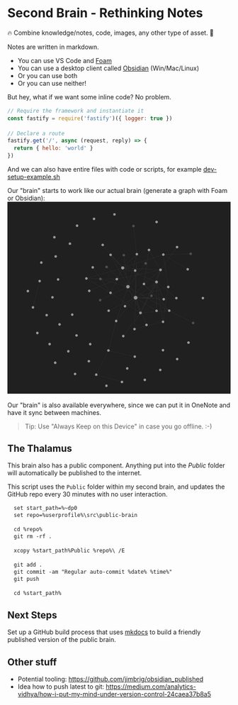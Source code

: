 # Second Brain - Rethinking Notes

🔥 Combine knowledge/notes, code, images, any other type of asset. 💯

Notes are written in markdown.

* You can use VS Code and [Foam](https://marketplace.visualstudio.com/items?itemName=foam.foam-vscode)
* You can use a desktop client called [Obsidian](https://obsidian.md/) (Win/Mac/Linux)
* Or you can use both
* Or you can use neither!

But hey, what if we want some inline code? No problem.

```javascript
// Require the framework and instantiate it
const fastify = require('fastify')({ logger: true })

// Declare a route
fastify.get('/', async (request, reply) => {
  return { hello: 'world' }
})
```

And we can also have entire files with code or scripts, for example [dev-setup-example.sh](dev-setup-example.sh)

Our "brain" starts to work like our actual brain (generate a graph with Foam or Obsidian):
![](Graph-example.jpg)

Our "brain" is also available everywhere, since we can put it in OneNote and have it sync between machines.

> Tip: Use "Always Keep on this Device" in case you go offline. :-)

## The Thalamus

This brain also has a public component. Anything put into the _Public_ folder will automatically be published to the internet.

This script uses the `Public` folder within my second brain, and updates the GitHub repo every 30 minutes with no user interaction.

```batch
  set start_path=%~dp0
  set repo=%userprofile%\src\public-brain

  cd %repo%
  git rm -rf .

  xcopy %start_path%Public %repo%\ /E

  git add .
  git commit -am "Regular auto-commit %date% %time%"
  git push

  cd %start_path%
```

## Next Steps

Set up a GitHub build process that uses [mkdocs](https://www.mkdocs.org/) to build a friendly published version of the public brain.

## Other stuff

* Potential tooling: https://github.com/jimbrig/obsidian_published
* Idea how to push latest to git: https://medium.com/analytics-vidhya/how-i-put-my-mind-under-version-control-24caea37b8a5